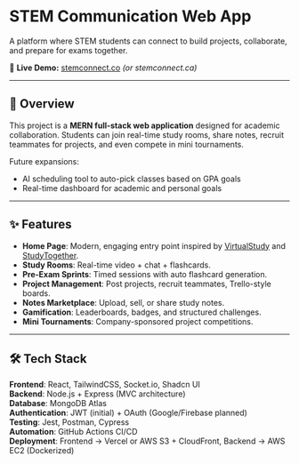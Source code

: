 # STEM Communication Web App  

A platform where STEM students can connect to build projects, collaborate, and prepare for exams together.  

🚀 **Live Demo:** [stemconnect.co](http://stemconnect.co) *(or stemconnect.ca)*  

---

## 📖 Overview  

This project is a **MERN full-stack web application** designed for academic collaboration. Students can join real-time study rooms, share notes, recruit teammates for projects, and even compete in mini tournaments.  

Future expansions:
- AI scheduling tool to auto-pick classes based on GPA goals  
- Real-time dashboard for academic and personal goals  

---

## ✨ Features  

- **Home Page**: Modern, engaging entry point inspired by [VirtualStudy](https://www.virtualstudy.app/) and [StudyTogether](https://www.studytogether.com/).
- **Study Rooms**: Real-time video + chat + flashcards.
- **Pre-Exam Sprints**: Timed sessions with auto flashcard generation.  
- **Project Management**: Post projects, recruit teammates, Trello-style boards.  
- **Notes Marketplace**: Upload, sell, or share study notes.
- **Gamification**: Leaderboards, badges, and structured challenges.  
- **Mini Tournaments**: Company-sponsored project competitions.  

---

## 🛠 Tech Stack  

**Frontend**: React, TailwindCSS, Socket.io, Shadcn UI  
**Backend**: Node.js + Express (MVC architecture)  
**Database**: MongoDB Atlas  
**Authentication**: JWT (initial) + OAuth (Google/Firebase planned)  
**Testing**: Jest, Postman, Cypress  
**Automation**: GitHub Actions CI/CD  
**Deployment**: Frontend → Vercel or AWS S3 + CloudFront, Backend → AWS EC2 (Dockerized)  

